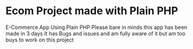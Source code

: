 # Ecom Project made with Plain PHP
E-Commerce App Using Plain PHP 
Please bare in minds this app has been made in 3 days 
It has Bugs and issues and am fully aware of it but am too buys to work on this project

